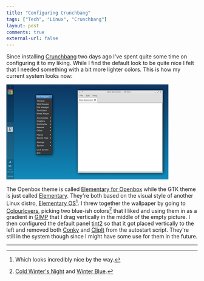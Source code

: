 ```yaml
---
title: "Configuring Crunchbang"
tags: ["Tech", "Linux", "Crunchbang"]
layout: post
comments: true
external-url: false
---
```


Since installing [Crunchbang](http://crunchbang.org/) two days ago I've spent quite some time on configuring it to my liking. While I find the default look to be quite nice I felt that I needed something with a bit more lighter colors. This is how my current system looks now:

![Crunchbang Elementary](/images/blog/2012-12-16-crunchbang-elementary.png)

The Openbox theme is called [Elementary for Openbox](http://grvrulz.deviantart.com/art/elementary-for-openbox-253002995) while the GTK theme is just called [Elementary](http://danrabbit.deviantart.com/art/elementary-gtk-theme-83104033). They're both based on the visual style of another Linux distro, [Elementary OS](http://elementaryos.org/)[^20121216-1]. I threw together the wallpaper by going to [Colourlovers](http://colourlovers.com/), picking two blue-ish colors[^20121216-2] that I liked and using them in as a gradient in [GIMP](http://www.gimp.org/) that I drag vertically in the middle of the empty picture. I then configured the default panel [tint2](http://code.google.com/p/tint2/) so that it got placed vertically to the left and removed both [Conky](http://conky.sourceforge.net/) and [ClipIt](http://clipit.rspwn.com/) from the autostart script. They're still in the system though since I might have some use for them in the future.

* * *

[^20121216-1]: Which looks incredibly nice by the way.
[^20121216-2]: [Cold Winter's Night](http://www.colourlovers.com/color/0D3561/Cold_Winters_Night) and [Winter Blue](http://www.colourlovers.com/color/108BBB/Winter_Blue).
